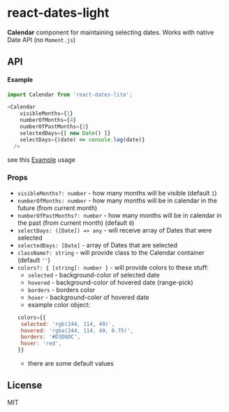 # react-dates-light

**Calendar** component for maintaining selecting dates. Works with native Date API (no `Moment.js`)

## API

#### Example

```js
import Calendar from 'react-dates-lite';

<Calendar
    visibleMonths={1}
    numberOfMonths={4}
    numberOfPastMonths={2}
    selectedDays={[ new Date() ]}
    selectDays={(date) => console.log(date)}
  />
```

see this [Example](https://github.com/dominikchrastek/react-dates-lite/blob/master/example/Example.jsx) usage

### Props

* `visibleMonths?: number` - how many months will be visible (default `1`)
* `numberOfMonths: number` - how many months will be in calendar in the future (from current month)
* `numberOfPastMonths?: number` - how many months will be in calendar in the past (from current month) (default `0`)
* `selectDays: ([Date]) => any` - will receive array of Dates that were selected
* `selectedDays: [Date]` - array of Dates that are selected
* `className?: string` - will provide class to the Calendar container (default `''`)
* `colors?: { [string]: number }` - will provide colors to these stuff:
     * `selected` - background-color of selected date
     * `hovered` - background-color of hovered date (range-pick)
     * `borders` - borders color
     * `hover` - background-coler of hovered date
     * example color object:
     ```js
    colors={{
      selected: 'rgb(244, 114, 49)',
      hovered: 'rgba(244, 114, 49, 0.75)',
      borders: '#D3D6DC',
      hover: 'red',
    }}
    ```
    * there are some default values

## License

MIT